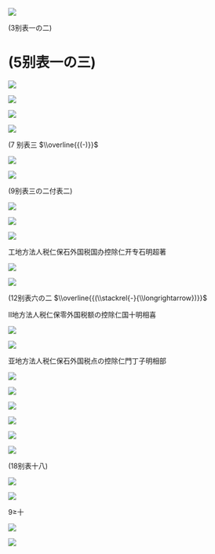 ![](https://www.nta.go.jp/tmp/65ca5d5a-9f90-4e67-b4e4-a88d266b347f/images/d307635edb1f280a116d3143f432cf9bb893605de68e9c192490051ac58cc667.jpg)

(3别表一の二)

# (5别表一の三)

![](https://www.nta.go.jp/tmp/65ca5d5a-9f90-4e67-b4e4-a88d266b347f/images/a0364eda623282982817e8f04db7f1e8eb4a9fec523fbe088dfe0b3310905a93.jpg)

![](https://www.nta.go.jp/tmp/65ca5d5a-9f90-4e67-b4e4-a88d266b347f/images/bdf89868ec4578ce0e57215a8c57c66163d30f594b88b2e0d3e92a3f1013a391.jpg)

![](https://www.nta.go.jp/tmp/65ca5d5a-9f90-4e67-b4e4-a88d266b347f/images/04c0df19a65c386eea87483375281a82cda0ae664df794eb32742f6fdccffd2a.jpg)

![](https://www.nta.go.jp/tmp/65ca5d5a-9f90-4e67-b4e4-a88d266b347f/images/931e3c8319d7562781180cdfc478f3abe96ef89424d477b35c638a60b7d5de5e.jpg)

(7 别表三 $\\overline{{(-)}}$

![](https://www.nta.go.jp/tmp/65ca5d5a-9f90-4e67-b4e4-a88d266b347f/images/621d0405372d6f1444c1b76b3566f9b0d227396bb71e5e961cf0ed49fdf00e83.jpg)

![](https://www.nta.go.jp/tmp/65ca5d5a-9f90-4e67-b4e4-a88d266b347f/images/fafa42a55c09ce9aa6cf2330faed46b750049692388b513304cd2640e801799b.jpg)

(9别表三の二付表二)

![](https://www.nta.go.jp/tmp/65ca5d5a-9f90-4e67-b4e4-a88d266b347f/images/f909804704482255650a3f8bb812497c771e6c0120218bc3eaaf9b8bd9c07f30.jpg)

![](https://www.nta.go.jp/tmp/65ca5d5a-9f90-4e67-b4e4-a88d266b347f/images/eef8c090e4428114f1c8c6db8252373406e76157213c2eb132fb7e14dbf7e582.jpg)

![](https://www.nta.go.jp/tmp/65ca5d5a-9f90-4e67-b4e4-a88d266b347f/images/e60c8f80895a2b006d445005288252779f87cb7d90a68f81b8e1dad4e881101b.jpg)

工地方法人税仁保石外国税国办控除仁开专石明超著

![](https://www.nta.go.jp/tmp/65ca5d5a-9f90-4e67-b4e4-a88d266b347f/images/af807b375d8fc86d0901f8d2298920a7ef1df4b50c69b2ef0c92db7203f22deb.jpg)

![](https://www.nta.go.jp/tmp/65ca5d5a-9f90-4e67-b4e4-a88d266b347f/images/8b1d6dfcb798a97cb55e917cec8721740771b033920c5b6f18a5e29b289e1c0f.jpg)

(12别表六の二 $\\overline{{(\\stackrel{-}{\\longrightarrow})}}$

Ⅱ地方法人税仁保零外国税额の控除仁国十明相喜

![](https://www.nta.go.jp/tmp/65ca5d5a-9f90-4e67-b4e4-a88d266b347f/images/7189a3da25ae507735535b8b12c3a85e8c7fc3f1b09f756e25717350d96ee2da.jpg)

![](https://www.nta.go.jp/tmp/65ca5d5a-9f90-4e67-b4e4-a88d266b347f/images/4f670d31452bc36946198361007bdc003f7d30223d242642dc2ba05dab180618.jpg)

亚地方法人税仁保石外国税点の控除仁門丁子明相部

![](https://www.nta.go.jp/tmp/65ca5d5a-9f90-4e67-b4e4-a88d266b347f/images/b70b9ebd4f9d014ac80166d32c0eff37e6858a7fb6da98d8df4085c9b706bb16.jpg)

![](https://www.nta.go.jp/tmp/65ca5d5a-9f90-4e67-b4e4-a88d266b347f/images/eb0b4e6b29c572606f58e77badfc86e1d794df7d4bf8b3d0199e74b026596e54.jpg)

![](https://www.nta.go.jp/tmp/65ca5d5a-9f90-4e67-b4e4-a88d266b347f/images/55df6f14acec16a61558c6f06870ca2f9014c6cc0b36f0040569448f51b49525.jpg)

![](https://www.nta.go.jp/tmp/65ca5d5a-9f90-4e67-b4e4-a88d266b347f/images/d5f521c7c88e0bb77521ebdd067f57a588d27bb6c2e3222a482e3ddbeac6a86c.jpg)

![](https://www.nta.go.jp/tmp/65ca5d5a-9f90-4e67-b4e4-a88d266b347f/images/cf1577f7d7ab030cf8a38d565bbe24662fa2226f98a471e7bdb396ea8c4538c2.jpg)

![](https://www.nta.go.jp/tmp/65ca5d5a-9f90-4e67-b4e4-a88d266b347f/images/5e88bc1efb1a0ccf118324c0c7ff5b776a547fa965c25854fb9a1c5d8b5ac0a5.jpg)

(18别表十八)

![](https://www.nta.go.jp/tmp/65ca5d5a-9f90-4e67-b4e4-a88d266b347f/images/ccd7917692d4545c8d7b82f394bcb34510f9b410ec6d3999944cfb916f56017e.jpg)

![](https://www.nta.go.jp/tmp/65ca5d5a-9f90-4e67-b4e4-a88d266b347f/images/abe67ff91d31f902d19756ed7d82b5313e401a29f5b65a3e36acb21b3c23cb7a.jpg)

9≥十

![](https://www.nta.go.jp/tmp/65ca5d5a-9f90-4e67-b4e4-a88d266b347f/images/f0be3ffe4205f6af44394bba61f5448a59c9afeb75f6026823897d00908f7eee.jpg)

![](https://www.nta.go.jp/tmp/65ca5d5a-9f90-4e67-b4e4-a88d266b347f/images/6d8b57925fbfad04550cf20c82ba7ddea9597b8caf58e53d7e2a8fc60bc1019d.jpg)